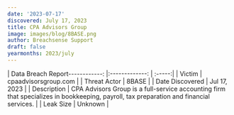 ```yaml
---
date: '2023-07-17'
discovered: July 17, 2023
title: CPA Advisors Group
image: images/blog/8BASE.png
author: Breachsense Support
draft: false
yearmonths: 2023/july
---
```


| Data Breach Report------------:     |:-------------:    | :-----:|
| Victim      | cpaadvisorsgroup.com      | 
| Threat Actor      | 8BASE      | 
| Date Discovered      | Jul 17, 2023      | 
| Description      | CPA Advisors Group is a full-service accounting firm that specializes in bookkeeping, payroll, tax preparation and financial services.      | 
| Leak Size      | Unknown      | 

